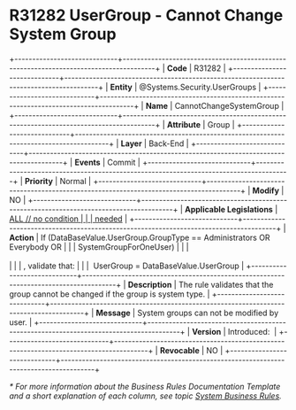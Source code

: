 ﻿---
erp.type: business-rule
erp.entity: Systems.Security.UserGroups
---

# R31282 UserGroup - Cannot Change System Group
+-----------------------------+---------------------------------------------------------------------------------------+
| **Code**                    | R31282                                                                                |
+-----------------------------+---------------------------------------------------------------------------------------+
| **Entity**                  | @Systems.Security.UserGroups                                                          |
+-----------------------------+---------------------------------------------------------------------------------------+
| **Name**                    | CannotChangeSystemGroup                                                               |
+-----------------------------+---------------------------------------------------------------------------------------+
| **Attribute**               | Group                                                                                 |
+-----------------------------+---------------------------------------------------------------------------------------+
| **Layer**                   | Back-End                                                                              |
+-----------------------------+---------------------------------------------------------------------------------------+
| **Events**                  | Commit                                                                                |
+-----------------------------+---------------------------------------------------------------------------------------+
| **Priority**                | Normal                                                                                |
+-----------------------------+---------------------------------------------------------------------------------------+
| **Modify**                  | NO                                                                                    |
+-----------------------------+---------------------------------------------------------------------------------------+
| **Applicable Legislations** | [ALL // no condition                                                                  |
|                             | needed](xref:applicable-legislations)                                                 |
+-----------------------------+---------------------------------------------------------------------------------------+
| **Action**                  | If (DataBaseValue.UserGroup.GroupType == Administrators OR Everybody OR               |
|                             | SystemGroupForOneUser)                                                                |
|                             | <br/><br/>                                                                            |
|                             | , validate that:                                                                      |
|                             |  UserGroup = DataBaseValue.UserGroup                                                  |
+-----------------------------+---------------------------------------------------------------------------------------+
| **Description**             | The rule validates that the group cannot be changed if the group is system type.      |
+-----------------------------+---------------------------------------------------------------------------------------+
| **Message**                 | System groups can not be modified by user.                                            |
+-----------------------------+---------------------------------------------------------------------------------------+
| **Version**                 | Introduced:                                                                           |
+-----------------------------+---------------------------------------------------------------------------------------+
| **Revocable**               | NO                                                                                    |
+-----------------------------+---------------------------------------------------------------------------------------+

*\* For more information about the Business Rules Documentation Template and a short explanation of each column, see
topic [System Business Rules](../templates/template-description-system-business-rules.md).*

